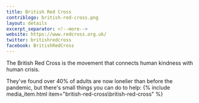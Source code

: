 ```yaml
---
title: British Red Cross
contriblogo: british-red-cross.png
layout: details
excerpt_separator: <!--more-->
website: https://www.redcross.org.uk/
twitter: britishredcross
facebook: BritishRedCross
---
```

The British Red Cross is the movement that connects human kindness with human crisis.
<!--more-->

They've found over 40% of adults are now lonelier than before the pandemic, but there's small things you can do to help:
{% include media_item.html item="british-red-cross\british-red-cross" %}